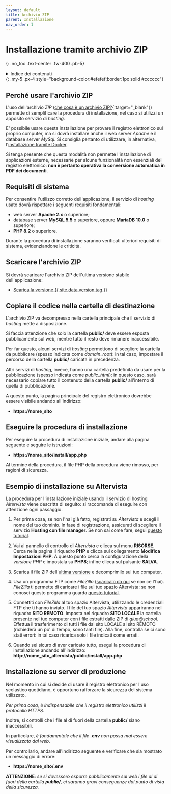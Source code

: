 ```yaml
---
layout: default
title: Archivio ZIP
parent: Installazione
nav_order: 1
---
```


# Installazione tramite archivio ZIP
{: .no_toc .text-center .fw-400 .pb-5}

<details markdown="block">
  <summary>Indice dei contenuti</summary>
  {: .text-delta .text-center}
1. TOC
{:toc}
</details>
{: .my-5 .px-4 style="background-color:#efefef;border:1px solid #cccccc"}


## Perché usare l'archivio ZIP

L'uso dell'archivio _ZIP_ ([che cosa è un archivio ZIP?](https://it.wikipedia.org/wiki/ZIP_(formato_di_file)){:target="_blank"})
permette di semplificare la procedura di installazione, nel caso si utilizzi un apposito
servizio di _hosting_.

E' possibile usare questa installazione per provare il registro elettronico sul proprio computer,
ma si dovrà installare anche il web server _Apache_ e il database server _MySql_.
Si consiglia pertanto di utilizzare, in alternativa, l'[installazione tramite Docker](/install-docker.md).

Si tenga presente che questa modalità non permette l'installazione di applicazioni esterne, necessarie per alcune
funzionalità non essenziali del registro elettronico:
**non è pertanto operativa la conversione automatica in PDF dei documenti**.


## Requisiti di sistema

Per consentire l'utilizzo corretto dell'applicazione, il servizio di _hosting_ usato dovrà
rispettare i seguenti requisiti fondamentali:
  - web server **Apache 2.x** o superiore;
  - database server **MySQL 5.5** o superiore, oppure  **MariaDB 10.0** o superiore;
  - **PHP 8.2** o superiore.

Durante la procedura di installazione saranno verificati ulteriori requisiti di sistema,
evidenziandone le criticità.


## Scaricare l'archivio ZIP

Si dovrà scaricare l'archivio ZIP dell'ultima versione stabile dell'applicazione:

  - [Scarica la versione {{ site.data.version.tag }}](/latest-release.md)


## Copiare il codice nella cartella di destinazione

L'archivio ZIP va decompresso nella cartella principale che il servizio di _hosting_ mette a disposizione.

Si faccia attenzione che solo la cartella **public/** deve essere esposta pubblicamente sul web,
mentre tutto il resto deve rimanere inaccessibile.

Per far questo, alcuni servizi di _hosting_ permettono di scegliere la cartella da pubblicare
(spesso indicata come _domain_root_): in tal caso, impostare il percorso
della cartella **public/** caricata in precedenza.

Altri servizi di _hosting_, invece, hanno una cartella predefinita da usare per la pubblicazione
(spesso indicata come _public_html_): in questo caso, sarà necessario copiare tutto il contenuto
della cartella **public/** all'interno di quella di pubblicazione.

A questo punto, la pagina principale del registro elettronico dovrebbe essere visibile andando all'indirizzo:
  - **https://nome_sito**


## Eseguire la procedura di installazione

Per eseguire la procedura di installazione iniziale, andare alla pagina seguente e seguire
le istruzioni:
  - **https://nome_sito/install/app.php**

Al termine della procedura, il file PHP della procedura viene rimosso, per ragioni di sicurezza.


## Esempio di installazione su Altervista

La procedura per l'installazione iniziale usando il servizio di hosting _Altervista_ viene descritta di seguito: si raccomanda di eseguire con attenzione ogni passaggio.

1.  Per prima cosa, se non l'hai già fatto, registrati su *Altervista* e scegli il nome del tuo dominio.
    In fase di registrazione, assicurati di scegliere il servizio **Hosting con file manager**.
    Se non sai come fare, segui [questo tutorial](https://www.smartworld.it/guide/come-creare-sito-gratis-altervista.html).

1.  Vai al pannello di controllo di _Altervista_ e clicca sul menu **RISORSE**.
    Cerca nella pagina il riquadro **PHP** e clicca sul collegamento **Modifica Impostazioni PHP**.
    A questo punto cerca la configurazione della _versione PHP_ e impostala su **PHP8**; infine clicca sul pulsante **SALVA**.

1.  Scarica il file ZIP dell'[ultima versione](https://iisgiua.github.io/giuaschool-docs/latest-release.html) e decomprimilo sul tuo computer.

1.  Usa un programma FTP come _FileZilla_ ([scaricalo da qui](https://filezilla-project.org/download.php?platform=win64) se non ce l'hai).
    _FileZilla_ ti permette di caricare i file sul tuo spazio Altervista: se non conosci questo programma guarda [questo tutorial](https://www.youtube.com/watch?v=8kOMTK3XOp8).

1.  Connettiti con _FileZilla_ al tuo spazio Altervista, utilizzando le credenziali FTP che ti hanno inviato.
    I file del tuo spazio _Altervista_ appariranno nel riquadro **SITO REMOTO**.
    Imposta nel riquadro **SITO LOCALE** la cartella presente nel tuo computer con i file estratti dallo ZIP di _giua@school_.
    Effettua il trasferimento di tutti i file dal sito LOCALE al sito REMOTO (richiederà un po' di tempo, sono tanti file).
    Alla fine, controlla se ci sono stati errori: in tal caso ricarica solo i file indicati come errati.

1. Quando sei sicuro di aver caricato tutto, esegui la procedura di installazione andando all'indirizzo:
    **http://nome_sito_altervista/public/install/app.php**


## Installazione su server di produzione

Nel momento in cui si decide di usare il registro elettronico per l'uso scolastico quotidiano,
è opportuno rafforzare la sicurezza del sistema utilizzato.

_Per prima cosa, è indispensabile che il registro elettronico utilizzi il protocollo HTTPS._

Inoltre, si controlli che i file al di fuori della cartella **public/** siano inaccessibili.

In particolare, _è fondamentale che il file **.env** non possa mai essere visualizzato dal web_.

Per controllarlo, andare all'indirizzo seguente e verificare che sia mostrato un messaggio di errore:
  - **https://nome_sito/.env**

**ATTENZIONE**:
_se si dovessero esporre pubblicamente sul web i file al di fuori della cartella **public/**,
ci saranno gravi conseguenze dal punto di vista della sicurezza._
